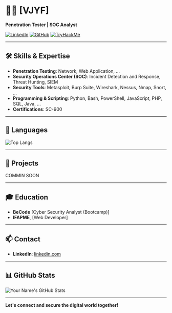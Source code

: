 # 👨‍💻 [VJYF]

**Penetration Tester | SOC Analyst**

[![LinkedIn](https://img.shields.io/badge/LinkedIn-Profile-red)](https://www.linkedin.com/in/vincent-jimenez-y-fernandez)
[![GitHub](https://img.shields.io/badge/GitHub-Follow-red)](https://github.com/VJYF)
[![TryHackMe](https://img.shields.io/badge/TryHackMe-Profile-red)](https://tryhackme.com/p/KZEbe)

---

## 🛠 Skills & Expertise

- **Penetration Testing**: Network, Web Application, ...
- **Security Operations Center (SOC)**: Incident Detection and Response, Threat Hunting, SIEM
- **Security Tools**: Metasploit, Burp Suite, Wireshark, Nessus, Nmap, Snort, ...
- **Programming & Scripting**: Python, Bash, PowerShell, JavaScript, PHP, SQL, Java, ...
- **Certifications**: SC-900

---

## 💬 Languages

![Top Langs](https://github-readme-stats.vercel.app/api/top-langs/?username=VJYF&layout=compact&theme=radical)

---

## 📁 Projects

COMMIN SOON

---

## 🎓 Education

- **BeCode** [Cyber Security Analyst (Bootcamp)]
- **IFAPME**, [Web Developer]

---

## 📫 Contact

- **LinkedIn**: [linkedin.com](https://www.linkedin.com/in/vincent-jimenez-y-fernandez)

---

## 📊 GitHub Stats

![Your Name's GitHub Stats](https://github-readme-stats.vercel.app/api?username=VJYF&show_icons=true&theme=radical)



---

**Let's connect and secure the digital world together!**
